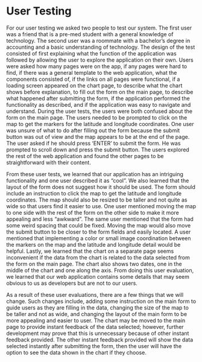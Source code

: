 # User Testing

For our user testing we asked two people to test our system. The first user was a friend that is a pre-med student with a general 
knowledge of technology. The second user was a roommate with a bachelor’s degree in accounting and a basic understanding of technology. 
The design of the test consisted of first explaining what the function of the application was followed by allowing the user to explore 
the application on their own. Users were asked how many pages were on the app, if any pages were hard to find, if there was a general 
template to the web application, what the components consisted of, if the links on all pages were functional, if a loading screen appeared 
on the chart page, to describe what the chart shows before explanation, to fill out the form on the main page, to describe what happened 
after submitting the form, if the application performed the functionality as described, and if the application was easy to navigate and 
understand. During the user tests, the users were both confused about the form on the main page. The users needed to be prompted to 
click on the map to get the markers for the latitude and longitude coordinates. One user was unsure of what to do after filling out 
the form because the submit button was out of view and the map appears to be at the end of the page. The user asked if he should press
‘ENTER’ to submit the form. He was prompted to scroll down and press the submit button. The users explored the rest of the web application
and found the other pages to be straightforward with their content. 

From these user tests, we learned that our application has an intriguing functionality and one user described it as “cool”. We also 
learned that the layout of the form does not suggest how it should be used. The form should include an instruction to click the map 
to get the latitude and longitude coordinates. The map should also be resized to be taller and not quite as wide so that users find 
it easier to use. One user mentioned moving the map to one side with the rest of the form on the other side to make it more appealing
and less “awkward”. The same user mentioned that the form had some weird spacing that could be fixed. Moving the map would also move 
the submit button to be closer to the form fields and easily located. A user mentioned that implementing a color or small image 
coordination between the markers on the map and the latitude and longitude detail would be helpful. Lastly, we learned that the chart
on a separate page seems inconvenient if the data from the chart is related to the data selected from the form on the main page. The 
chart also shows two dates, one in the middle of the chart and one along the axis. From doing this user evaluation, we learned that 
our web application contains some details that may seem obvious to us as developers but are not to our users. 

As a result of these user evaluations, there are a few things that we will change. Such changes include, adding some instruction on 
the main form to guide users as they are filling in the data, changing the size of the map to be taller and not as wide, and changing
the layout of the main form to be more appealing and easier to user. The chart may be moved to the main page to provide instant
feedback of the data selected; however, further development may prove that this is unnecessary because of other instant feedback
provided. The other instant feedback provided will show the data selected instantly after submitting the form, then the user will 
have the option to see the data shown in the chart if they choose. 
